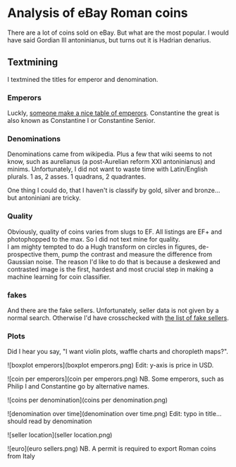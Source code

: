 # Analysis of eBay Roman coins
There are a lot of coins sold on eBay. But what are the most popular. I would have said Gordian III antoninianus, but turns out it is Hadrian denarius.

## Textmining
I textmined the titles for emperor and denomination.

### Emperors
Luckly, [someone make a nice table of emperors](https://github.com/zonination/emperors). Constantine the great is also known as Constantine I or Constantine Senior.

### Denominations
Denominations came from wikipedia. Plus a few that wiki seems to not know, such as aurelianus (a post-Aurelian reform XXI antoninianus) and minims. Unfortunately, I did not want to waste time with Latin/English plurals. 1 as, 2 asses. 1 quadrans, 2 quadrantes.

One thing I could do, that I haven't is classify by gold, silver and bronze... but antoniniani are tricky.

### Quality
Obviously, quality of coins varies from slugs to EF. All listings are EF+ and photophopped to the max. So I did not text mine for quality.          
I am mighty tempted to do a Hugh transform on circles in figures, de-prospective them, pump the contrast and measure the difference from Gaussian noise. The reason I'd like to do that is because a deskewed and contrasted image is the first, hardest and most crucial step in making a machine learning for coin classifier.

### fakes
And there are the fake sellers.
Unfortunately, seller data is not given by a normal search. Otherwise I'd have crosschecked with [the list of fake sellers](http://www.forumancientcoins.com/board/index.php?topic=18502.0).

### Plots
Did I hear you say, "I want violin plots, waffle charts and choropleth maps?".

![boxplot emperors](boxplot emperors.png)
Edit: y-axis is price in USD.

![coin per emperors](coin per emperors.png)
NB. Some emperors, such as Philip I and Constantine go by alternative names.

![coins per denomination](coins per denomination.png)

![denomination over time](denomination over time.png)
Edit: typo in title... should read by denomination

![seller location](seller location.png)

![euro](euro sellers.png)
NB. A permit is required to export Roman coins from Italy

